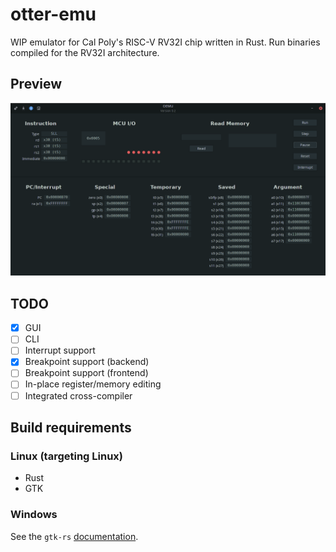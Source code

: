 # otter-emu

WIP emulator for Cal Poly's RISC-V RV32I chip written in Rust.
Run binaries compiled for the RV32I architecture.

## Preview

![Screenshot](res/img/screenshot.png)

## TODO
- [x] GUI
- [ ] CLI
- [ ] Interrupt support
- [x] Breakpoint support (backend)
- [ ] Breakpoint support (frontend)
- [ ] In-place register/memory editing
- [ ] Integrated cross-compiler

## Build requirements

### Linux (targeting Linux)

- Rust
- GTK

### Windows

See the `gtk-rs`
[documentation](https://gtk-rs.org/docs-src/tutorial/cross).
